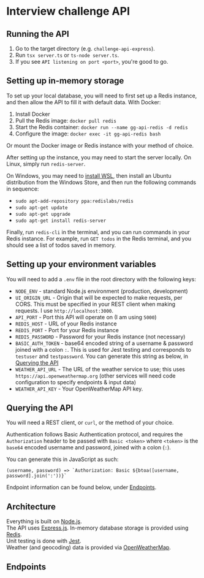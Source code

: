 # Interview challenge API

## Running the API

1. Go to the target directory (e.g. `challenge-api-express`).
1. Run `tsx server.ts` or `ts-node server.ts`.
1. If you see `API listening on port <port>`, you're good to go.

## Setting up in-memory storage

To set up your local database, you will need to first set up a Redis instance, and then allow the API to fill it with default data. With Docker:

1. Install Docker
1. Pull the Redis image: `docker pull redis`
1. Start the Redis container: `docker run --name gg-api-redis -d redis`
1. Configure the image: `docker exec -it gg-api-redis bash`

Or mount the Docker image or Redis instance with your method of choice.

After setting up the instance, you may need to start the server locally. On Linux, simply run `redis-server`.

On Windows, you may need to [install WSL](TODO), then install an Ubuntu distribution from the Windows Store, and then run the following commands in sequence:

-   `sudo apt-add-repository ppa:redislabs/redis`
-   `sudo apt-get update`
-   `sudo apt-get upgrade`
-   `sudo apt-get install redis-server`

Finally, run `redis-cli` in the terminal, and you can run commands in your Redis instance. For example, run `GET todos` in the Redis terminal, and you should see a list of todos saved in memory.

## Setting up your environment variables

You will need to add a `.env` file in the root directory with the following keys:

-   `NODE_ENV` - standard Node.js environment (production, development)
-   `UI_ORIGIN_URL` - Origin that will be expected to make requests, per CORS. This must be specified in your REST client when making requests. I use `http://localhost:3000`.
-   `API_PORT` - Port this API will operate on (I am using `5000`)
-   `REDIS_HOST` - URL of your Redis instance
-   `REDIS_PORT` - Port for your Redis instance
-   `REDIS_PASSWORD` - Password for your Redis instance (not necessary)
-   `BASIC_AUTH_TOKEN` - base64 encoded string of a username & password joined with a colon `:`. This is used for Jest testing and corresponds to `testuser` and `testpassword`. You can generate this string as below, in [Querying the API](#querying-the-api)
-   `WEATHER_API_URL` - The URL of the weather service to use; this uses `https://api.openweathermap.org` (other services will need code configuration to specify endpoints & input data)
-   `WEATHER_API_KEY` - Your OpenWeatherMap API key.

## Querying the API

You will need a REST client, or `curl`, or the method of your choice.

Authentication follows Basic Authentication protocol, and requires the `Authorization` header to be passed with `Basic <token>` where `<token>` is the `base64` encoded username and password, joined with a colon (`:`).

You can generate this in JavaScript as such:

```
(username, password) => `Authorization: Basic ${btoa([username, password].join(':'))}`
```

Endpoint information can be found below, under [Endpoints](#endpoints).

## Architecture

Everything is built on [Node.js](https://nodejs.org/).  
The API uses [Express.js](https://expressjs.com/).
In-memory database storage is provided using [Redis](https://redis.io/).  
Unit testing is done with [Jest](https://jestjs.io/).  
Weather (and geocoding) data is provided via [OpenWeatherMap](https://openweathermap.org/).

## Endpoints
